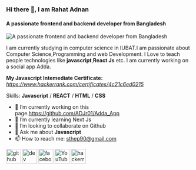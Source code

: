 ### Hi there 👋, I am Rahat Adnan
#### A passionate frontend and backend developer from Bangladesh
![A passionate frontend and backend developer from Bangladesh](https://i.ibb.co/dpknHjQ/M-Accounting-Inc.png)

I am currently studying in computer science in IUBAT.I am passionate about Computer Science,Programming and web Development. I Love to teach people technologies like **javascript**,**React Js** etc. I am currently working on a social app Adda.  

**My  Javascript Intemediate Certificate:** *https://www.hackerrank.com/certificates/4c21c6ed0215*

Skills: **Javascript** / **REACT**  / **HTML** / **CSS**

- 🔭 I’m currently working on this page.https://github.com/ADJr01/Adda_App 
- 🌱 I’m currently learning Next Js 
- 👯 I’m looking to collaborate on Github 
- 💬 Ask me about **Javascript** 
- 📫 How to reach me: sthep90@gmail.com 


[<img src='https://cdn.jsdelivr.net/npm/simple-icons@3.0.1/icons/github.svg' alt='github' height='40'>](https://github.com/ADJr01)  [<img src='https://cdn.jsdelivr.net/npm/simple-icons@3.0.1/icons/dev-dot-to.svg' alt='dev' height='40'>](https://dev.to/adjr01)  [<img src='https://cdn.jsdelivr.net/npm/simple-icons@3.0.1/icons/facebook.svg' alt='facebook' height='40'>](https://www.facebook.com/AD.Jrx)  [<img src='https://cdn.jsdelivr.net/npm/simple-icons@3.0.1/icons/youtube.svg' alt='YouTube' height='40'>](https://www.youtube.com/channel/UCT2VdFhZHWi7kEXFhXWPByw)  [<img src='https://cdn.jsdelivr.net/npm/simple-icons@3.0.1/icons/hackerrank.svg' alt='hackerrank' height='40'>](AD_Jr)  

